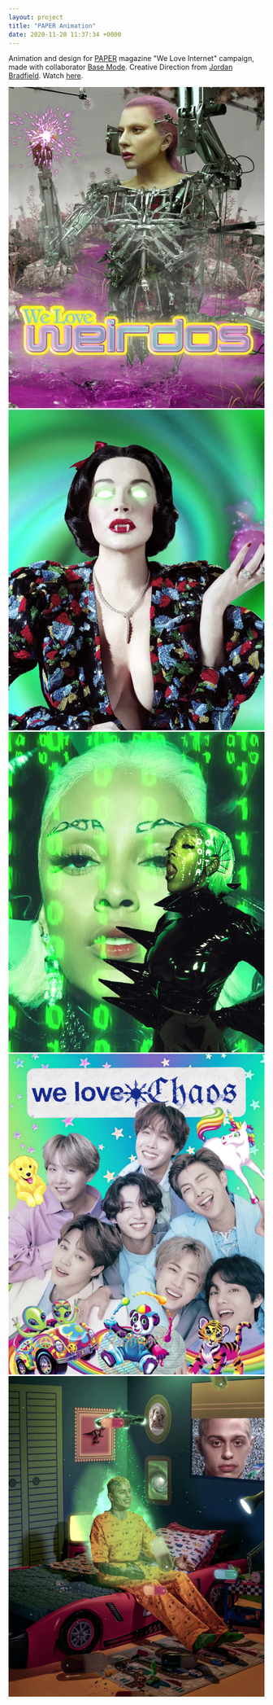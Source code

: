 ```yaml
---
layout: project
title: "PAPER Animation"
date: 2020-11-20 11:37:34 +0000
---
```



Animation and design for [PAPER](https://www.papermag.com/) magazine "We Love Internet" campaign, made with collaborator [Base Mode](https://www.instagram.com/base__mode/). Creative Direction from [Jordan Bradfield](https://www.instagram.com/_jordanbradfield/). Watch [here](https://www.instagram.com/p/CHyfMpOBXjj/).

![](/assets/paper/3.jpg)
![](/assets/paper/2.jpg)
![](/assets/paper/1.jpg)
![](/assets/paper/4.jpg)
![](/assets/paper/5.jpg)